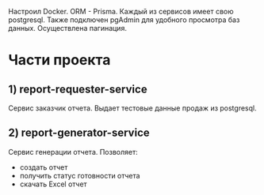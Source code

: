 Настроил Docker. ORM - Prisma. Каждый из сервисов имеет свою postgresql. Также подключен pgAdmin для удобного просмотра баз данных. Осуществлена пагинация.
# Части проекта
## 1) report-requester-service
Сервис заказчик отчета. Выдает тестовые данные продаж из postgresql.
## 2) report-generator-service
Сервис генерации отчета. 
Позволяет:
- создать отчет
- получить статус готовности отчета
- скачать Excel отчет
